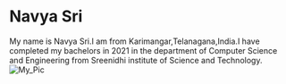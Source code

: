 # Navya Sri
My name is Navya Sri.I am from Karimangar,Telanagana,India.I have completed my bachelors in 2021 in the department of Computer Science and Engineering from Sreenidhi institute of Science and Technology.
![My_Pic](C:\Users\s555193\Downloads\My_Pic.jpg)